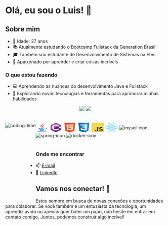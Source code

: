 # Olá, eu sou o Luis! 👋

## Sobre mim
- 🎂 Idade: 27 anos
- 📚 Atualmente estudando o Bootcamp Fullstack da Generation Brasil
- 🎓 Também sou estudante de Desenvolvimento de Sistemas na Etec
- 🌱 Apaixonado por aprender e criar coisas incríveis

### O que estou fazendo
- 💻 Aprendendo as nuances do desenvolvimento Java e Fullstack
- 🚀 Explorando novas tecnologias e ferramentas para aprimorar minhas habilidades

<div align="center">
<div style="display: inline_block">
  <img  height="170em" src="https://github-readme-stats-sigma-five.vercel.app/api?username=hexcharlie&show_icons=true&theme=dark&include_all_commits=true&count_private=true"/>
  <img  height="170em" src="https://github-readme-stats-sigma-five.vercel.app/api/top-langs/?username=hexcharlie&layout=compact&langs_count=16&theme=dark"/>
</div>
</div>
<br>
<div  align="left"> 
  <div style="display: inline_block"><br>
    <img align="left" height="250" alt="coding-time" src="code.gif">
    <img align="center" height="30" width="40" alt="java-icon" src="https://raw.githubusercontent.com/devicons/devicon/master/icons/java/java-original.svg">
    <img align="center" height="30" width="40" alt="csharp-icon" src="https://raw.githubusercontent.com/devicons/devicon/master/icons/csharp/csharp-original.svg">
    <img align="center" height="30" width="40" alt="html-icon" src="https://raw.githubusercontent.com/devicons/devicon/master/icons/html5/html5-original.svg">
    <img align="center" height="30" width="40" alt="css-icon" src="https://raw.githubusercontent.com/devicons/devicon/master/icons/css3/css3-original.svg">
    <img align="center" height="30" width="40" alt="javascript-icon" src="https://raw.githubusercontent.com/devicons/devicon/master/icons/javascript/javascript-original.svg">
    <img align="center" height="30" width="40" alt="react-icon" src="https://raw.githubusercontent.com/devicons/devicon/master/icons/react/react-original.svg">
    <img align="center" height="30" width="40" alt="mysql-icon" src="https://cdn.jsdelivr.net/gh/devicons/devicon/icons/mysql/mysql-original.svg">
    <img align="center" height="30" width="40" alt="spring-icon" src="https://cdn.jsdelivr.net/gh/devicons/devicon/icons/spring/spring-original.svg">
    <img align="center" height="60" width="40" alt="docker-icon" src="https://cdn.jsdelivr.net/gh/devicons/devicon/icons/docker/docker-original.svg">
  </div>
   </div>
<br>

### Onde me encontrar
- 📫 [E-mail](luishenriquemf23@hotmail.com)
- 💼 [LinkedIn](https://www.linkedin.com/in/luis-henrique-ferreira-649623128/)

## Vamos nos conectar! 🌟
Estou sempre em busca de novas conexões e oportunidades para colaborar. Se você também é um entusiasta da tecnologia, um aprendiz ávido ou apenas quer bater um papo, não hesite em entrar em contato comigo. Juntos, podemos construir algo incrível!



<!---
hexcharlie/hexcharlie is a ✨ special ✨ repository because its `README.md` (this file) appears on your GitHub profile.
You can click the Preview link to take a look at your changes.
--->
